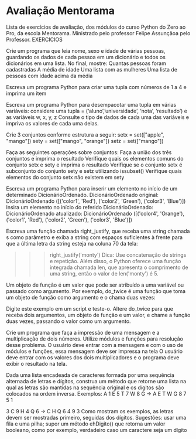 # Avaliação Mentorama
Lista de exercícios de avaliação, dos módulos do curso Python do Zero ao Pro, da escola Mentorama. Ministrado pelo professor Felipe Assunçãoa pelo Professor. 
EXERCICIOS	


Crie um programa que leia nome, sexo e idade de várias pessoas, guardando os dados de cada pessoa em um dicionário e todos os dicionários em uma lista. No final, mostre:
Quantas pessoas foram cadastradas
A média de idade
Uma lista com as mulheres
Uma lista de pessoas com idade acima da média


Escreva um programa Python para criar uma tupla com números de 1 a 4 e imprima um item

Escreva um programa Python para desempacotar uma tupla em várias variáveis: considere uma tupla = (‘aluno’,’universidade’, ‘nota’, ‘resultado’) e as variáveis w, x, y, z
Consulte o tipo de dados de cada uma das variáveis e impriva os valores de cada uma delas.


Crie 3 conjuntos conforme estrutura a seguir:
setx = set(["apple", "mango"])
sety = set(["mango", "orange"]) setz = set(["mango"])


Faça as seguintes operações sobre conjuntos:
Faça a união dos três conjuntos e imprima o resultado
Verifique quais os elementos comuns do conjunto setx e sety e imprima o resultado
Verifique se o conjunto setx é subconjunto do conjunto sety e setz utilizando issubset()
Verifique quais elementos do conjunto setx não existem em sety

Escreva um programa Python para inserir um elemento no início de um determinado DicionárioOrdenado.
DicionárioOrdenado original:
DicionárioOrdenado ([('color1', 'Red'), ('color2', 'Green'), ('color3', 'Blue')]) Insira um elemento no início do referido DicionárioOrdenado: DicionárioOrdenado atualizado:
DicionárioOrdenado ([('color4', 'Orange'), ('color1', 'Red'), ('color2', 'Green'), ('color3', 'Blue')])

Escreva uma função chamada right_justify, que receba uma string chamada s como parâmetro e exiba a string com espaços suficientes à frente para que a última letra da string esteja na coluna 70 da tela:

>>> right_justify('monty')
Dica: Use concatenação de strings e repetição. Além disso, o Python oferece uma função integrada chamada len, que apresenta o comprimento de uma string, então o valor de len('monty') é 5.


Um objeto de função é um valor que pode ser atribuído a uma variável ou passado como argumento. Por exemplo, do_twice é uma função que toma um objeto de função como argumento e o chama duas vezes:






Digite este exemplo em um script e teste-o.
Altere do_twice para que receba dois argumentos, um objeto de função e um valor, e chame a função duas vezes, passando o valor como um argumento.

Crie um programa que faça a impressão de uma mensagem e a multiplicação de dois números. Utilize módulos e funções para resolução desse problema.
O usuário deve entrar com a mensagem e com o uso de módulos e funções, essa mensagem deve ser impressa na tela
O usuário deve entrar com os valores dos dois multiplicadores e o programa deve exibir o resultado na tela.


Dada uma lista encadeada de caracteres formada por uma sequência alternada de letras e dígitos, construa um método que retorne uma lista na qual as letras são mantidas na sequência original e os dígitos são colocados na ordem inversa. Exemplos:
A 1 E 5 T 7 W 8 G → A E T W G 8 7 5 1

3 C 9 H 4 Q 6 → C H Q 6 4 9 3
Como mostram os exemplos, as letras devem ser mostradas primeiro, seguidas dos dígitos. Sugestões:
usar uma fila e uma pilha;
supor um método ehDigito() que retorna um valor booleano, como por exemplo, verdadeiro caso um caractere seja um dígito
